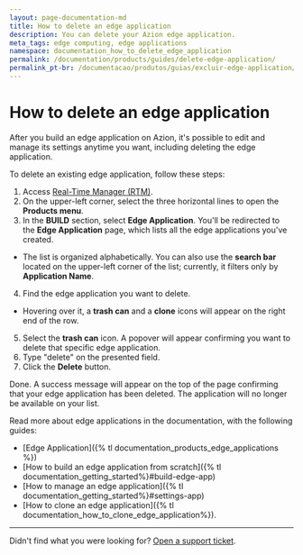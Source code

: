 ```yaml
---
layout: page-documentation-md
title: How to delete an edge application
description: You can delete your Azion edge application.
meta_tags: edge computing, edge applications
namespace: documentation_how_to_delete_edge_application
permalink: /documentation/products/guides/delete-edge-application/
permalink_pt-br: /documentacao/produtos/guias/excluir-edge-application/
---
```


# How to delete an edge application

After you build an edge application on Azion, it's possible to edit and manage its settings anytime you want, including deleting the edge application.

To delete an existing edge application, follow these steps: 

1. Access [Real-Time Manager (RTM)](https://manager.azion.com/).
2. On the upper-left corner, select the three horizontal lines to open the **Products menu**.
3. In the **BUILD** section, select **Edge Application**. You'll be redirected to the **Edge Application** page, which lists all the edge applications you've created. 
- The list is organized alphabetically. You can also use the **search bar** located on the upper-left corner of the list; currently, it filters only by **Application Name**.
4. Find the edge application you want to delete.
- Hovering over it, a **trash can** and a **clone** icons will appear on the right end of the row.
5. Select the **trash can** icon. A popover will appear confirming you want to delete that specific edge application.
6. Type "delete" on the presented field.
7. Click the **Delete** button.

Done. A success message will appear on the top of the page confirming that your edge application has been deleted. The application will no longer be available on your list.

Read more about edge applications in the documentation, with the following guides:
- [Edge Application]({% tl documentation_products_edge_applications %})
- [How to build an edge application from scratch]({% tl documentation_getting_started%}#build-edge-app)
- [How to manage an edge application]({% tl documentation_getting_started%}#settings-app)
- [How to clone an edge application]({% tl documentation_how_to_clone_edge_application%}).

---

Didn't find what you were looking for? [Open a support ticket](https://tickets.azion.com/).

